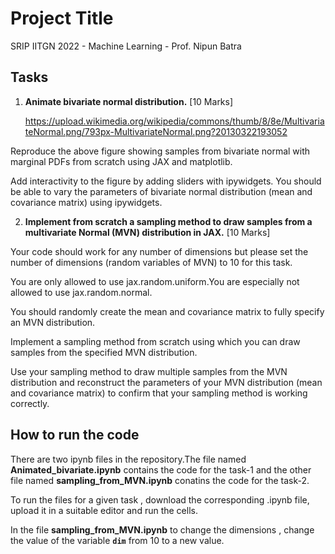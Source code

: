 
# Project Title
SRIP IITGN 2022 - Machine Learning - Prof. Nipun Batra

## Tasks
1. **Animate bivariate normal distribution.** [10 Marks]

    https://upload.wikimedia.org/wikipedia/commons/thumb/8/8e/MultivariateNormal.png/793px-MultivariateNormal.png?20130322193052

Reproduce the above figure showing samples from bivariate normal with marginal PDFs from scratch using JAX and matplotlib.

Add interactivity to the figure by adding sliders with ipywidgets. You should be able to vary the parameters of bivariate normal distribution (mean and covariance matrix) using ipywidgets.

2. **Implement from scratch a sampling method to draw samples from a multivariate Normal (MVN) distribution in JAX.** [10 Marks]

Your code should work for any number of dimensions but please set the number of dimensions (random variables of MVN) to 10 for this task.

You are only allowed to use jax.random.uniform.You are especially not allowed to use jax.random.normal.

You should randomly create the mean and covariance matrix to fully specify an MVN distribution.

Implement a sampling method from scratch using which you can draw samples from the specified MVN distribution.

Use your sampling method to draw multiple samples from the MVN distribution and reconstruct 
the parameters of your MVN distribution (mean and covariance matrix) to confirm that 
your sampling method is working correctly.

## How to run the code
There are two ipynb files in the repository.The
file named **Animated_bivariate.ipynb** contains the code
for the task-1 and the other file named **sampling_from_MVN.ipynb**
conatins the code for the task-2.

To run the files for a given task , download 
the corresponding .ipynb file, upload it in a 
suitable editor and run the cells.

In the file **sampling_from_MVN.ipynb** to change 
the dimensions , change the value of the variable **`dim`** 
from 10 to a new value.



